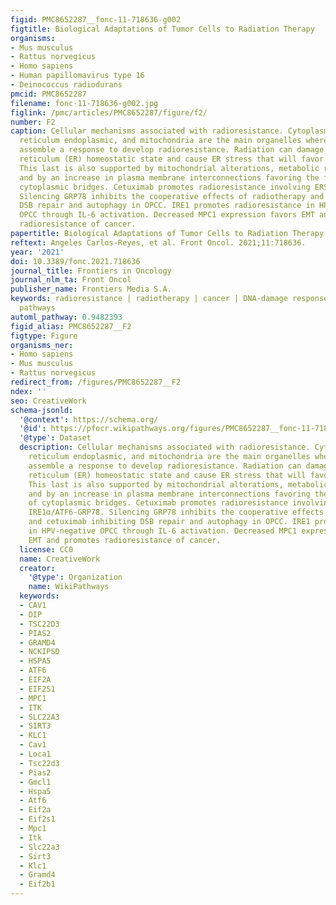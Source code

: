 ```yaml
---
figid: PMC8652287__fonc-11-718636-g002
figtitle: Biological Adaptations of Tumor Cells to Radiation Therapy
organisms:
- Mus musculus
- Rattus norvegicus
- Homo sapiens
- Human papillomavirus type 16
- Deinococcus radiodurans
pmcid: PMC8652287
filename: fonc-11-718636-g002.jpg
figlink: /pmc/articles/PMC8652287/figure/f2/
number: F2
caption: Cellular mechanisms associated with radioresistance. Cytoplasmic membrane,
  reticulum endoplasmic, and mitochondria are the main organelles where tumor cells
  assemble a response to develop radioresistance. Radiation can damage the endoplasmic
  reticulum (ER) homeostatic state and cause ER stress that will favor radioresistance.
  This last is also supported by mitochondrial alterations, metabolic remodeling,
  and by an increase in plasma membrane interconnections favoring the formation of
  cytoplasmic bridges. Cetuximab promotes radioresistance involving ERS pathway IRE1α/ATF6-GRP78.
  Silencing GRP78 inhibits the cooperative effects of radiotherapy and cetuximab inhibiting
  DSB repair and autophagy in OPCC. IRE1 promotes radioresistance in HPV-negative
  OPCC through IL-6 activation. Decreased MPC1 expression favors EMT and promotes
  radioresistance of cancer.
papertitle: Biological Adaptations of Tumor Cells to Radiation Therapy.
reftext: Angeles Carlos-Reyes, et al. Front Oncol. 2021;11:718636.
year: '2021'
doi: 10.3389/fonc.2021.718636
journal_title: Frontiers in Oncology
journal_nlm_ta: Front Oncol
publisher_name: Frontiers Media S.A.
keywords: radioresistance | radiotherapy | cancer | DNA-damage response | DNA repair
  pathways
automl_pathway: 0.9482393
figid_alias: PMC8652287__F2
figtype: Figure
organisms_ner:
- Homo sapiens
- Mus musculus
- Rattus norvegicus
redirect_from: /figures/PMC8652287__F2
ndex: ''
seo: CreativeWork
schema-jsonld:
  '@context': https://schema.org/
  '@id': https://pfocr.wikipathways.org/figures/PMC8652287__fonc-11-718636-g002.html
  '@type': Dataset
  description: Cellular mechanisms associated with radioresistance. Cytoplasmic membrane,
    reticulum endoplasmic, and mitochondria are the main organelles where tumor cells
    assemble a response to develop radioresistance. Radiation can damage the endoplasmic
    reticulum (ER) homeostatic state and cause ER stress that will favor radioresistance.
    This last is also supported by mitochondrial alterations, metabolic remodeling,
    and by an increase in plasma membrane interconnections favoring the formation
    of cytoplasmic bridges. Cetuximab promotes radioresistance involving ERS pathway
    IRE1α/ATF6-GRP78. Silencing GRP78 inhibits the cooperative effects of radiotherapy
    and cetuximab inhibiting DSB repair and autophagy in OPCC. IRE1 promotes radioresistance
    in HPV-negative OPCC through IL-6 activation. Decreased MPC1 expression favors
    EMT and promotes radioresistance of cancer.
  license: CC0
  name: CreativeWork
  creator:
    '@type': Organization
    name: WikiPathways
  keywords:
  - CAV1
  - DIP
  - TSC22D3
  - PIAS2
  - GRAMD4
  - NCKIPSD
  - HSPA5
  - ATF6
  - EIF2A
  - EIF2S1
  - MPC1
  - ITK
  - SLC22A3
  - SIRT3
  - KLC1
  - Cav1
  - Loca1
  - Tsc22d3
  - Pias2
  - Gmcl1
  - Hspa5
  - Atf6
  - Eif2a
  - Eif2s1
  - Mpc1
  - Itk
  - Slc22a3
  - Sirt3
  - Klc1
  - Gramd4
  - Eif2b1
---
```

